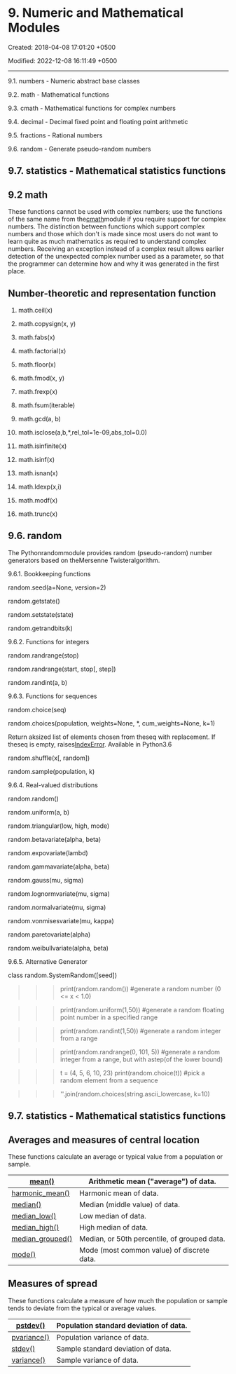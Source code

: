# 9. Numeric and Mathematical Modules

Created: 2018-04-08 17:01:20 +0500

Modified: 2022-12-08 16:11:49 +0500

---

9.1. numbers - Numeric abstract base classes

9.2. math - Mathematical functions

9.3. cmath - Mathematical functions for complex numbers

9.4. decimal - Decimal fixed point and floating point arithmetic

9.5. fractions - Rational numbers

9.6. random - Generate pseudo-random numbers

## 9.7. statistics - Mathematical statistics functions

## 9.2 math

These functions cannot be used with complex numbers; use the functions of the same name from the[cmath](https://docs.python.org/3/library/cmath.html#module-cmath)module if you require support for complex numbers. The distinction between functions which support complex numbers and those which don't is made since most users do not want to learn quite as much mathematics as required to understand complex numbers. Receiving an exception instead of a complex result allows earlier detection of the unexpected complex number used as a parameter, so that the programmer can determine how and why it was generated in the first place.

## Number-theoretic and representation function

1.  math.ceil(x)

2.  math.copysign(x, y)

3.  math.fabs(x)

4.  math.factorial(x)

5.  math.floor(x)

6.  math.fmod(x, y)

7.  math.frexp(x)

8.  math.fsum(iterable)

9.  math.gcd(a, b)

10. math.isclose(a,b,*,rel_tol=1e-09,abs_tol=0.0)

11. math.isinfinite(x)

12. math.isinf(x)

13. math.isnan(x)

14. math.ldexp(x,i)

15. math.modf(x)

16. math.trunc(x)

## 9.6. random

The Pythonrandommodule provides random (pseudo-random) number generators based on theMersenne Twisteralgorithm.

9.6.1. Bookkeeping functions

random.seed(a=None, version=2)

random.getstate()

random.setstate(state)

random.getrandbits(k)

9.6.2. Functions for integers

random.randrange(stop)

random.randrange(start, stop[, step])

random.randint(a, b)

9.6.3. Functions for sequences

random.choice(seq)

random.choices(population, weights=None, *, cum_weights=None, k=1)

Return aksized list of elements chosen from theseq with replacement. If theseq is empty, raises[IndexError](https://docs.python.org/3/library/exceptions.html#IndexError). Available in Python3.6

random.shuffle(x[, random])

random.sample(population, k)

9.6.4. Real-valued distributions

random.random()

random.uniform(a, b)

random.triangular(low, high, mode)

random.betavariate(alpha, beta)

random.expovariate(lambd)

random.gammavariate(alpha, beta)

random.gauss(mu, sigma)

random.lognormvariate(mu, sigma)

random.normalvariate(mu, sigma)

random.vonmisesvariate(mu, kappa)

random.paretovariate(alpha)

random.weibullvariate(alpha, beta)

9.6.5. Alternative Generator

class random.SystemRandom([seed])

>>> print(random.random()) #generate a random number (0 <= x < 1.0)

>>> print(random.uniform(1,50)) #generate a random floating point number in a specified range

>>> print(random.randint(1,50)) #generate a random integer from a range

>>> print(random.randrange(0, 101, 5)) #generate a random integer from a range, but with astep(of the lower bound)

>>> t = (4, 5, 6, 10, 23)
>>> print(random.choice(t)) #pick a random element from a sequence

>>> ''.join(random.choices(string.ascii_lowercase, k=10)

## 9.7. statistics - Mathematical statistics functions

## Averages and measures of central location

These functions calculate an average or typical value from a population or sample.

| [mean()](https://docs.python.org/3/library/statistics.html#statistics.mean)                     | Arithmetic mean ("average") of data.         |
|-----------------------|-------------------------------------------------|
| [harmonic_mean()](https://docs.python.org/3/library/statistics.html#statistics.harmonic_mean)   | Harmonic mean of data.                       |
| [median()](https://docs.python.org/3/library/statistics.html#statistics.median)                 | Median (middle value) of data.               |
| [median_low()](https://docs.python.org/3/library/statistics.html#statistics.median_low)         | Low median of data.                          |
| [median_high()](https://docs.python.org/3/library/statistics.html#statistics.median_high)       | High median of data.                         |
| [median_grouped()](https://docs.python.org/3/library/statistics.html#statistics.median_grouped) | Median, or 50th percentile, of grouped data. |
| [mode()](https://docs.python.org/3/library/statistics.html#statistics.mode)                     | Mode (most common value) of discrete data.   |

## Measures of spread

These functions calculate a measure of how much the population or sample tends to deviate from the typical or average values.

| [pstdev()](https://docs.python.org/3/library/statistics.html#statistics.pstdev)       | Population standard deviation of data. |
|--------------------|----------------------------------------------------|
| [pvariance()](https://docs.python.org/3/library/statistics.html#statistics.pvariance) | Population variance of data.           |
| [stdev()](https://docs.python.org/3/library/statistics.html#statistics.stdev)         | Sample standard deviation of data.     |
| [variance()](https://docs.python.org/3/library/statistics.html#statistics.variance)   | Sample variance of data.               |
